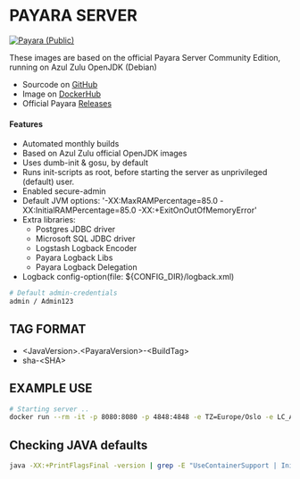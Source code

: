 # PAYARA SERVER

[![Payara (Public)](https://github.com/Kreditorforeningens-Driftssentral-DA/container-image-payara/actions/workflows/docker-public.yml/badge.svg)](https://github.com/Kreditorforeningens-Driftssentral-DA/container-image-payara/actions/workflows/docker-public.yml)

These images are based on the official Payara Server Community Edition, running on Azul Zulu OpenJDK (Debian)

  * Sourcode on [GitHub](https://github.com/Kreditorforeningens-Driftssentral-DA/container-image-payara)
  * Image on [DockerHub](https://registry.hub.docker.com/r/kdsda/payara)
  * Official Payara [Releases](https://github.com/payara/Payara/releases)

#### Features

  * Automated monthly builds
  * Based on Azul Zulu official OpenJDK images
  * Uses dumb-init & gosu, by default
  * Runs init-scripts as root, before starting the server as unprivileged (default) user.
  * Enabled secure-admin
  * Default JVM options: '-XX:MaxRAMPercentage=85.0 -XX:InitialRAMPercentage=85.0 -XX:+ExitOnOutOfMemoryError'
  * Extra libraries:
    * Postgres JDBC driver
    * Microsoft SQL JDBC driver
    * Logstash Logback Encoder
    * Payara Logback Libs
    * Payara Logback Delegation
  * Logback config-option(file: ${CONFIG_DIR}/logback.xml)

```bash
# Default admin-credentials
admin / Admin123
```

## TAG FORMAT
* \<JavaVersion\>.\<PayaraVersion\>-\<BuildTag\>
* sha-\<SHA\>

## EXAMPLE USE

```bash
# Starting server ..
docker run --rm -it -p 8080:8080 -p 4848:4848 -e TZ=Europe/Oslo -e LC_ALL=nb_NO.ISO-8859-1 kdsda/payara:11.5.2021.9-main
```

## Checking JAVA defaults
```bash
java -XX:+PrintFlagsFinal -version | grep -E "UseContainerSupport | InitialRAMPercentage | MaxRAMPercentage | MinRAMPercentage | MaxHeapSize"
```
